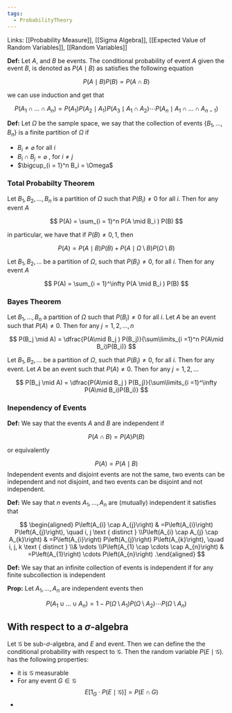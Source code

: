 ```yaml
---
tags:
  - ProbabilityTheory
---
```

Links: [[Probability Measure]], [[Sigma Algebra]], [[Expected Value of Random Variables]], [[Random Variables]]

**Def:** Let $A$, and $B$ be events. The conditional probability of event $A$ given the event $B$, is denoted as ${P(A \mid B)}$ as satisfies the following equation

$$ P(A\mid B) P(B) = P(A\cap B) $$

we can use induction and get that

$$ P(A_1 \cap \dots\cap A_n) = P(A_1) P(A_2\mid A_1) P(A_3 \mid A_1 \cap A_2) \cdots P(A_n \mid A_1 \cap \dots \cap A_{n-1}) $$

********Def:******** Let $\Omega$ be the sample space, we say that the collection of events $\{ B_1, \dots , B_n\}$ is a finite partition of $\Omega$ if

- $B_i \ne \varnothing$ for all $i$
- $B_i \cap B_j = \varnothing$ , for $i \ne j$
- $\bigcup_{i = 1}^n B_i = \Omega$

### Total Probabilty Theorem

Let $B_1, B_2, \dots, B_n$ is a partition of $\Omega$ such that $P(B_i) \ne 0$ for all $i$. Then for any event $A$

$$ P(A) = \sum_{i = 1}^n P(A \mid B_i ) P(B) $$

in particular, we have that if $P(B) \ne 0, 1$, then

$$ P(A) = P(A \mid B) P(B)+P(A \mid \Omega \setminus B) P(\Omega \setminus B) $$

Let $B_1, B_2, \dots$ be a partition of $\Omega$, such that $P(B_i )\ne 0$, for all $i$. Then for any event $A$

$$ P(A) = \sum_{i = 1}^\infty P(A \mid B_i ) P(B) $$

### Bayes Theorem

Let $B_1, \dots, B_n$ a partition of $\Omega$ such that $P(B_i) \ne 0$ for all $i$. Let $A$ be an event such that $P(A) \ne 0$. Then for any $j = 1, 2, \dots, n$

$$ P(B_j \mid A) = \dfrac{P(A\mid B_j ) P(B_j)}{\sum\limits_{i =1}^n P(A\mid B_i)P(B_i)} $$

Let $B_1, B_2, \dots$ be a partition of $\Omega$, such that $P(B_i )\ne 0$, for all $i$. Then for any event. Let $A$ be an event such that $P(A) \ne 0$. Then for any $j = 1, 2, \dots$

$$ P(B_j \mid A) = \dfrac{P(A\mid B_j ) P(B_j)}{\sum\limits_{i =1}^\infty P(A\mid B_i)P(B_i)} $$

### Inependency of Events

**Def:** We say that the events $A$ and $B$ are independent if

$$ P(A\cap B) =P(A)P(B) $$

or equivalently

$$ P(A) = P(A \mid B) $$Independent events and disjoint events are not the same, two events can be independent and not disjoint, and two events can be disjoint and not independent.

**Def:** We say that $n$ events $A_1, \dots, A_n$ are (mutually) independent it satisfies that

$$ \begin{aligned} P\left(A_{i} \cap A_{j}\right) & =P\left(A_{i}\right) P\left(A_{j}\right), \quad i, j \text { distinct } \\P\left(A_{i} \cap A_{j} \cap A_{k}\right) & =P\left(A_{i}\right) P\left(A_{j}\right) P\left(A_{k}\right), \quad i, j, k \text { distinct } \\& \vdots \\P\left(A_{1} \cap \cdots \cap A_{n}\right) & =P\left(A_{1}\right) \cdots P\left(A_{n}\right) .\end{aligned} $$

********Def:******** We say that an infinite collection of events is independent if for any finite subcollection is independent

**Prop:** Let $A_1, \dots, A_n$ are independent events then

$$ P(A_1 \cup \dots \cup A_n) = 1-P(\Omega\setminus A_1)P(\Omega\setminus A_2) \cdots P(\Omega\setminus A_n) $$

## With respect to a $\sigma$-algebra

Let $\mathscr G$ be sub-$\sigma$-algebra, and $E$ and event. Then we can define the the conditional probability with respect to $\mathscr G$. Then the random variable $P(E \mid \mathscr G)$. has the following properties:
- it is $\mathscr G$ measurable
-  For any event $G \in \mathscr G$ $$E[1_G \cdot P(E \mid \mathscr G)] = P(E \cap G)$$
- 